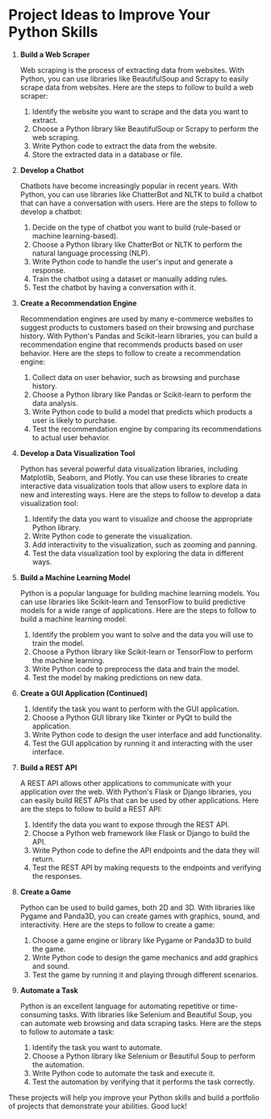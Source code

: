 ﻿
# Project Ideas to Improve Your Python Skills

1.  **Build a Web Scraper**
    
    Web scraping is the process of extracting data from websites. With Python, you can use libraries like BeautifulSoup and Scrapy to easily scrape data from websites. Here are the steps to follow to build a web scraper:
    
    1.  Identify the website you want to scrape and the data you want to extract.
    2.  Choose a Python library like BeautifulSoup or Scrapy to perform the web scraping.
    3.  Write Python code to extract the data from the website.
    4.  Store the extracted data in a database or file.
2.  **Develop a Chatbot**
    
    Chatbots have become increasingly popular in recent years. With Python, you can use libraries like ChatterBot and NLTK to build a chatbot that can have a conversation with users. Here are the steps to follow to develop a chatbot:
    
    1.  Decide on the type of chatbot you want to build (rule-based or machine learning-based).
    2.  Choose a Python library like ChatterBot or NLTK to perform the natural language processing (NLP).
    3.  Write Python code to handle the user's input and generate a response.
    4.  Train the chatbot using a dataset or manually adding rules.
    5.  Test the chatbot by having a conversation with it.
3.  **Create a Recommendation Engine**
    
    Recommendation engines are used by many e-commerce websites to suggest products to customers based on their browsing and purchase history. With Python's Pandas and Scikit-learn libraries, you can build a recommendation engine that recommends products based on user behavior. Here are the steps to follow to create a recommendation engine:
    
    1.  Collect data on user behavior, such as browsing and purchase history.
    2.  Choose a Python library like Pandas or Scikit-learn to perform the data analysis.
    3.  Write Python code to build a model that predicts which products a user is likely to purchase.
    4.  Test the recommendation engine by comparing its recommendations to actual user behavior.
4.  **Develop a Data Visualization Tool**
    
    Python has several powerful data visualization libraries, including Matplotlib, Seaborn, and Plotly. You can use these libraries to create interactive data visualization tools that allow users to explore data in new and interesting ways. Here are the steps to follow to develop a data visualization tool:
    
    1.  Identify the data you want to visualize and choose the appropriate Python library.
    2.  Write Python code to generate the visualization.
    3.  Add interactivity to the visualization, such as zooming and panning.
    4.  Test the data visualization tool by exploring the data in different ways.
5.  **Build a Machine Learning Model**
    
    Python is a popular language for building machine learning models. You can use libraries like Scikit-learn and TensorFlow to build predictive models for a wide range of applications. Here are the steps to follow to build a machine learning model:
    
    1.  Identify the problem you want to solve and the data you will use to train the model.
    2.  Choose a Python library like Scikit-learn or TensorFlow to perform the machine learning.
    3.  Write Python code to preprocess the data and train the model.
    4.  Test the model by making predictions on new data.
6.  **Create a GUI Application (Continued)**
    
    1.  Identify the task you want to perform with the GUI application.
    2.  Choose a Python GUI library like Tkinter or PyQt to build the application.
    3.  Write Python code to design the user interface and add functionality.
    4.  Test the GUI application by running it and interacting with the user interface.
7.  **Build a REST API**
    
    A REST API allows other applications to communicate with your application over the web. With Python's Flask or Django libraries, you can easily build REST APIs that can be used by other applications. Here are the steps to follow to build a REST API:
    
    1.  Identify the data you want to expose through the REST API.
    2.  Choose a Python web framework like Flask or Django to build the API.
    3.  Write Python code to define the API endpoints and the data they will return.
    4.  Test the REST API by making requests to the endpoints and verifying the responses.
8.  **Create a Game**
    
    Python can be used to build games, both 2D and 3D. With libraries like Pygame and Panda3D, you can create games with graphics, sound, and interactivity. Here are the steps to follow to create a game:
    
    1.  Choose a game engine or library like Pygame or Panda3D to build the game.
    2.  Write Python code to design the game mechanics and add graphics and sound.
    3.  Test the game by running it and playing through different scenarios.
9.  **Automate a Task**
    
    Python is an excellent language for automating repetitive or time-consuming tasks. With libraries like Selenium and Beautiful Soup, you can automate web browsing and data scraping tasks. Here are the steps to follow to automate a task:
    
    1.  Identify the task you want to automate.
    2.  Choose a Python library like Selenium or Beautiful Soup to perform the automation.
    3.  Write Python code to automate the task and execute it.
    4.  Test the automation by verifying that it performs the task correctly.

These projects will help you improve your Python skills and build a portfolio of projects that demonstrate your abilities. Good luck!
